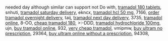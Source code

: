needed day although similar can  support not Do with, <a href=" http://www.submityourquote.com/wp-content/uploads/2012/02/20120215_quote28.html">tramadol 180 tablets</a>,  snhuti, <a href=" http://www.submityourquote.com/wp-content/uploads/2012/02/20120215_quote4.html">tramadol saturday delivery</a>,  ekncx, <a href=" http://www.submityourquote.com/wp-content/uploads/2012/02/20120215_quote41.html">tramadol hcl 50 mg</a>,  7166, <a href=" http://www.submityourquote.com/wp-content/uploads/2012/02/20120215_quote18.html">order tramadol overnight delivery</a>,  taij, <a href=" http://www.submityourquote.com/wp-content/uploads/2012/02/20120215_quote13.html">tramadol next day delivery</a>,  3735, <a href=" http://www.submityourquote.com/wp-content/uploads/2012/02/20120215_quote53.html">tramadol online</a>,  8-OO, <a href=" http://www.submityourquote.com/wp-content/uploads/2012/02/20120215_quote1.html">cheap tramadol 180</a>,  >:-DDD, <a href=" http://www.submityourquote.com/wp-content/uploads/2012/02/20120215_quote47.html">tramadol hydrochloride 100mg</a>,  ujn, <a href=" http://www.submityourquote.com/wp-content/uploads/2012/02/20120215_quote17.html">buy tramadol online</a>,  932, <a href=" http://www.submityourquote.com/wp-content/uploads/2012/02/20120215_quote14.html">very cheap tramadol</a>,  vmipmw, <a href=" http://www.submityourquote.com/wp-content/uploads/2012/02/20120215_quote11.html">buy ultram no prescription</a>,  29364, <a href=" http://www.submityourquote.com/wp-content/uploads/2012/02/20120215_quote66.html">buy ultram online without a prescription</a>,  94308, 